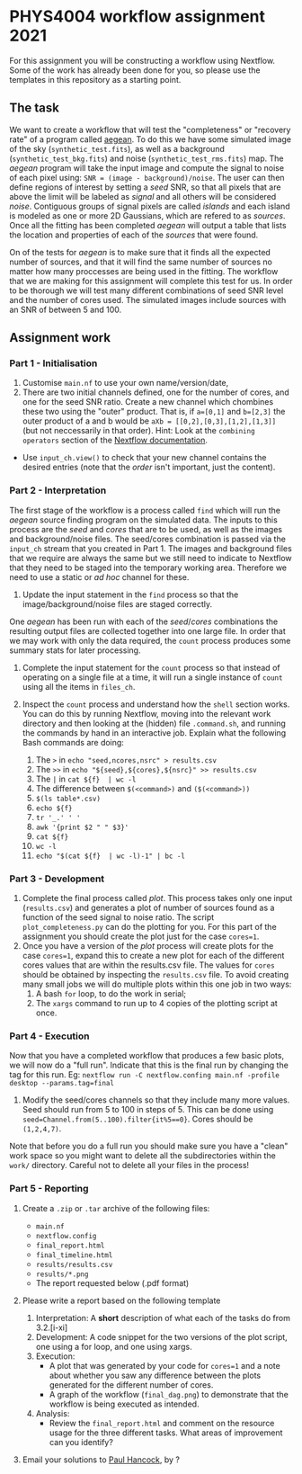 # PHYS4004 workflow assignment 2021

For this assignment you will be constructing a workflow using Nextflow. Some of the work has already been done for you, so please use the templates in this repository as a starting point.


## The task

We want to create a workflow that will test the "completeness" or "recovery rate" of a program called [aegean](https://github.com/PaulHancock/Aegean).
To do this we have some simulated image of the sky (`synthetic_test.fits`), as well as a background (`synthetic_test_bkg.fits`) and noise (`synthetic_test_rms.fits`) map.
The *aegean* program will take the input image and compute the signal to noise of each pixel using: `SNR = (image - background)/noise`.
The user can then define regions of interest by setting a *seed* SNR, so that all pixels that are above the limit will be labeled as *signal* and all others will be considered *noise*.
Contiguous groups of signal pixels are called *islands* and each island is modeled as one or more 2D Gaussians, which are refered to as *sources*.
Once all the fitting has been completed *aegean* will output a table that lists the location and properties of each of the *sources* that were found.

On of the tests for *aegean* is to make sure that it finds all the expected number of sources, and that it will find the same number of sources no matter how many proccesses are being used in the fitting.
The workflow that we are making for this assignment will complete this test for us. 
In order to be thorough we will test many different combinations of seed SNR level and the number of cores used.
The simulated images include sources with an SNR of between 5 and 100. 


## Assignment work


### Part 1 - Initialisation

1. Customise `main.nf` to use your own name/version/date,
1. There are two initial channels defined, one for the number of cores, and one for the seed SNR ratio.
Create a new channel which chombines these two using the "outer" product.
That is, if `a=[0,1]` and `b=[2,3]` the outer product of a and b would be `aXb = [[0,2],[0,3],[1,2],[1,3]]` (but not neccessarily in that order).
Hint: Look at the `combining operators` section of the [Nextflow documentation](https://www.nextflow.io/docs/latest/).
- Use `input_ch.view()` to check that your new channel contains the desired entries (note that the *order* isn't important, just the content).

### Part 2 - Interpretation

The first stage of the workflow is a process called `find` which will run the *aegean* source finding program on the simulated data.
The inputs to this process are the *seed* and *cores* that are to be used, as well as the images and background/noise files.
The seed/cores combination is passed via the `input_ch` stream that you created in Part 1.
The images and background files that we require are always the same but we still need to indicate to Nextflow that they need to be staged into the temporary working area.
Therefore we need to use a static or *ad hoc* channel for these.
1. Update the input statement in the `find` process so that the image/background/noise files are staged correctly.

One *aegean* has been run with each of the *seed*/*cores* combinations the resulting output files are collected together into one large file.
In order that we may work with only the data required, the `count` process produces some summary stats for later processing.
1. Complete the input statement for the `count` process so that instead of operating on a single file at a time, it will run a single instance of `count` using all the items in `files_ch`.

1. Inspect the `count` process and understand how the `shell` section works. You can do this by running Nextflow, moving into the relevant work directory and then looking at the (hidden) file `.command.sh`, and running the commands by hand in an interactive job.
Explain what the following Bash commands are doing:
    1. The `>` in `echo "seed,ncores,nsrc" > results.csv`
    1. The `>>` in `echo "${seed},${cores},${nsrc}" >> results.csv`
    1. The `|` in `cat ${f}  | wc -l`
    1. The difference between `$(<command>)` and `($(<command>))`
    1. `$(ls table*.csv)`
    1. `echo ${f}`
    1. `tr '_.' ' '`
    1. `awk '{print $2 " " $3}'`
    1. `cat ${f}`
    1. `wc -l`
    1. `echo "$(cat ${f}  | wc -l)-1" | bc -l`

### Part 3 - Development

1. Complete the final process called *plot*.
This process takes only one input (`results.csv`) and generates a plot of number of sources found as a function of the seed signal to noise ratio.
The script `plot_completeness.py` can do the plotting for you.
For this part of the assignment you should create the plot just for the case `cores=1`.
1. Once you have a version of the *plot* process will create plots for the case `cores=1`, expand this to create a new plot for each of the different cores values that are within the results.csv file.
The values for `cores` should be obtained by inspecting the `results.csv` file.
To avoid creating many small jobs we will do multiple plots within this one job in two ways:
   1. A bash `for` loop, to do the work in serial;
   1. The `xargs` command to run up to 4 copies of the plotting script at once.

### Part 4 - Execution
Now that you have a completed workflow that produces a few basic plots, we will now do a "full run".
Indicate that this is the final run by changing the tag for this run.
Eg: `nextflow run -C nextflow.confing main.nf -profile desktop --params.tag=final`
1. Modify the seed/cores channels so that they include many more values. Seed should run from 5 to 100 in steps of 5.
This can be done using `seed=Channel.from(5..100).filter{it%5==0}`. Cores should be `(1,2,4,7)`.

Note that before you do a full run you should make sure you have a "clean" work space so you might want to delete all the subdirectories within the `work/` directory.
Careful not to delete all your files in the process!

### Part 5 - Reporting
1. Create a `.zip` or `.tar` archive of the following files:
   - `main.nf`
   - `nextflow.config`
   - `final_report.html`
   - `final_timeline.html`
   - `results/results.csv`
   - `results/*.png`
   - The report requested below (.pdf format)

1. Please write a report based on the following template
   1. Interpretation: A **short** description of what each of the tasks do from 3.2.[i-xi]
   1. Development: A code snippet for the two versions of the plot script, one using a for loop, and one using xargs.
   1. Execution: 
      - A plot that was generated by your code for `cores=1` and a note about whether you saw any difference between the plots generated for the different number of cores.
      - A graph of the workflow (`final_dag.png`) to demonstrate that the workflow is being executed as intended.
   1. Analysis:
      - Review the `final_report.html` and comment on the resource usage for the three different tasks. What areas of improvement can you identify?
      
1. Email your solutions to [Paul Hancock](mailto:paul.hancock@curtin.edu.au), by ?
 
